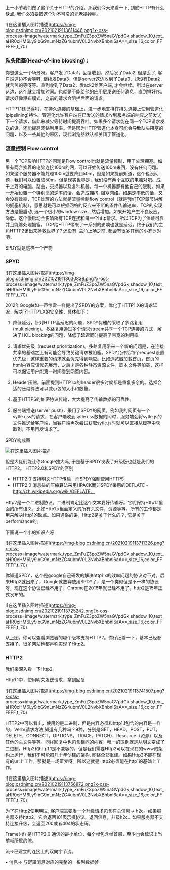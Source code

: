 上一小节我们做了这个关于HTTP的介绍。那我们今天来看一下, 到底HTTP有什么缺点, 我们必须要把这个功不可没的元老换掉呢。

![在这里插入图片描述](https://img-blog.csdnimg.cn/20210219113611446.png?x-oss-
process=image/watermark,type_ZmFuZ3poZW5naGVpdGk,shadow_10,text_aHR0cHM6Ly9ibG9nLmNzZG4ubmV0L2NvbXBhbnl6aA==,size_16,color_FFFFFF,t_70)

### 队头阻塞(Head-of-line blocking) :

你想这么一个场景呀。客户发了Data1，回复收到，然后发了Data2, 但是丢了, 客户端这边不会等呀,
继续发Data3，但是server这边收到了Data3，却没有Data2，就苦苦的等呀等。直到收到了Data2，发ack2给客户端,
才会继续。所以在server这边，这个就会增加时间。也就是不能给他的应用层发送任何消息，直到排好序。请求好像瀑布模式，之前的请求会阻拦后面的请求。

HTTP1.1还记得吗，在持久连接的基础上，进一步地支持在持久连接上使用管道化(pipelining)特性。管道化允许客户端在已发送的请求收到服务端的响应之前发送下一个请求，借此来减少等待时间提高吞吐。如果多个请求能在同一个TCP请求发送的话，还能提高网络利用率。但是因为HTTP管道化本身可能会导致队头阻塞的问题，以及一些其他的原因，现代浏览器默认都关闭了管道化。

### 流量控制 Flow control

另一个TCP影响HTTP的问题是Flow
control也就是流量控制，用于处理拥塞。如果有两台挨着的电脑连接100m的网，可以开始传送100m来回，没有任何问题。如果这个服务器不能处理100m就要降到50m，但是如果提前知道，这个也没问题，我们可以设置成50m。但是现实世界是，我们没有两个互联的电脑对吧。成千上万的电脑，路由，交换器以及各种机器。每一个机器都有他自己的限制。如果一开始设置一个特别高的速率的话，会造成拥挤,
阻塞网络。如果速率低的话，又会没有效率，TCP处理的方法就是流量控制flow
control（就是我们TCP章节讲解的拥塞机制），意思就是可以根据网络的反应来不断的条件传输速率，TCP的实现方法是慢启动, 选一个很小的window
size，然后增加。如果开始产生不良反应，降低。这个慢启动会影响所有TCP连接和每一个http请求。所以TCP为了保证可靠并且能够处理拥塞。TCP给HTTP带来了一系列的影响也就是延迟。终于我们的主角HTTP2该出来拯救世界了?
还没有. 主角上场之前, 都会有很多其他的小罗罗对吧。

SPDY就是这样一个产物

### SPYD

![在这里插入图片描述](https://img-blog.csdnimg.cn/20210219113630838.png?x-oss-
process=image/watermark,type_ZmFuZ3poZW5naGVpdGk,shadow_10,text_aHR0cHM6Ly9ibG9nLmNzZG4ubmV0L2NvbXBhbnl6aA==,size_16,color_FFFFFF,t_70)

2012年Google如一声惊雷一样提出了SPDY的方案，优化了HTTP1.X的请求延迟，解决了HTTP1.X的安全性，具体如下：

  1. 降低延迟，针对HTTP高延迟的问题，SPDY优雅的采取了多路复用(multiplexing)。多路复用通过多个请求stream共享一个TCP连接的方式，解决了HOL blocking的问题，降低了延迟同时提高了带宽的利用率。

  2. 请求优先级（request prioritization)。多路复用带来一个新的问题是，在连接共享的基础之上有可能会导致关键请求被阻塞。SPDY允许给每个request设置优先级，这样重要的请求就会优先得到响应。比如浏览器加载首页，首页的html内容应该优先展示，之后才是各种静态资源文件，脚本文件等加载，这样可以保证用户能第一时间看到网页内容。

  3. Header压缩。前面提到HTTP1.x的header很多时候都是重复多余的。选择合适的压缩算法可以减小包的大小和数量。

  4. 基于HTTPS的加密协议传输，大大提高了传输数据的可靠性。

  5. 服务端推送(server push)，采用了SPDY的网页，例如我的网页有一个sytle.css的请求，在客户端收到sytle.css数据的同时，服务端会将sytle.js的文件推送给客户端，当客户端再次尝试获取sytle.js时就可以直接从缓存中获取到，不用再发请求了。 

SPDY构成图

![在这里插入图片描述](https://img-blog.csdnimg.cn/20210219113653326.png)

但是大佬们能让你Google独大吗, 于是基于SPDY发表了升级版也就是我们的HTTP2。 HTTP2.0和SPDY的区别

  * HTTP2.0 支持明文HTTP传输，而SPDY强制使用HTTPS
  * HTTP2.0 消息头的压缩算法采用HPACK而非SPDY采用的DEFLATE - http://zh.wikipedia.org/wiki/DEFLATE。

Http2是一个二进制协议。二进制肯定比这个文本要好传输呀。它呢保持Http1.1里面的所有语义，比如Http1.x里面定义的所有头文件，资源等等。所有的工作都是用来解决Http1的缺点。如果通俗的讲，Http2是关于什么的？,
它是关于performance的。

下面说一个小的知识点呀

![在这里插入图片描述](https://img-blog.csdnimg.cn/20210219113711326.png?x-oss-
process=image/watermark,type_ZmFuZ3poZW5naGVpdGk,shadow_10,text_aHR0cHM6Ly9ibG9nLmNzZG4ubmV0L2NvbXBhbnl6aA==,size_16,color_FFFFFF,t_70)

你知道SPDY，这个是google自己研发的解决http1.x的效率问题的协议对不对。后来Http2就出来了，Google就放弃使用SPDY了，是一个类似但是不一样的协议呀，现在这个协议已经不用了，Chrome在2016年就已经不用了。http2是15年正式发布的。

![在这里插入图片描述](https://img-blog.csdnimg.cn/20210219113725242.png?x-oss-
process=image/watermark,type_ZmFuZ3poZW5naGVpdGk,shadow_10,text_aHR0cHM6Ly9ibG9nLmNzZG4ubmV0L2NvbXBhbnl6aA==,size_16,color_FFFFFF,t_70)

从上图，你可以查看浏览器的哪个版本支持HTTP2。你仔细看一下，基本已经都支持了，很多网站也都声称实现了Http2。

### HTTP2

我们来深入看一下Http2。

Http1.1中，使用明文发送请求，拿到回复

![在这里插入图片描述](https://img-blog.csdnimg.cn/20210219113741507.png?x-oss-
process=image/watermark,type_ZmFuZ3poZW5naGVpdGk,shadow_10,text_aHR0cHM6Ly9ibG9nLmNzZG4ubmV0L2NvbXBhbnl6aA==,size_16,color_FFFFFF,t_70)

HTTP2中可以看出，使用的是二进制，但是内容必须和http1.1包含的内容是一样的，Verb(请求方法,知道有几种吗？9种，分别是GET，HEAD，POST，PUT，DELETE，CONNECT，OPTIONS，TRACE，PATCH)，Resource（资源）以及其他的头文件等等。同样回复中也包含相同的内容，唯一的区别就是从明文变成了二进制。Http2和http1.1是不兼容的。但是我们需要Http2可以在现在的www的架构上运行，我们不可能把几十年创建的架构,
网络全部重建。如果Http2不能在现有的url上工作，那就是一场噩梦呀。所以这就是Http2必须能在http1的基础上工作。

![在这里插入图片描述](https://img-blog.csdnimg.cn/20210219113756872.png?x-oss-
process=image/watermark,type_ZmFuZ3poZW5naGVpdGk,shadow_10,text_aHR0cHM6Ly9ibG9nLmNzZG4ubmV0L2NvbXBhbnl6aA==,size_16,color_FFFFFF,t_70)

为了在Http2使用明文, 客户端需要发一个升级请求包含在头信息->
h2c。如果服务器支持http2，它会返回101表示换协议。返回信息，升级h2c。如果服务器不支持连接升级，会返回200或者404的状态码。

Frame(桢) 是HTTP2.0 通信的最小单位，每个帧包含帧首部，至少也会标识出当前帧所属的流。

流->已建立的连接上的双向字节流。

• 消息-> 与逻辑消息对应的完整的一系列数据帧。


